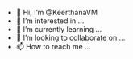- 👋 Hi, I’m @KeerthanaVM
- 👀 I’m interested in ...
- 🌱 I’m currently learning ...
- 💞️ I’m looking to collaborate on ...
- 📫 How to reach me ...

<!---
KeerthanaVM/KeerthanaVM is a ✨ special ✨ repository because its `README.md` (this file) appears on your GitHub profile.
You can click the Preview link to take a look at your changes.
--->
